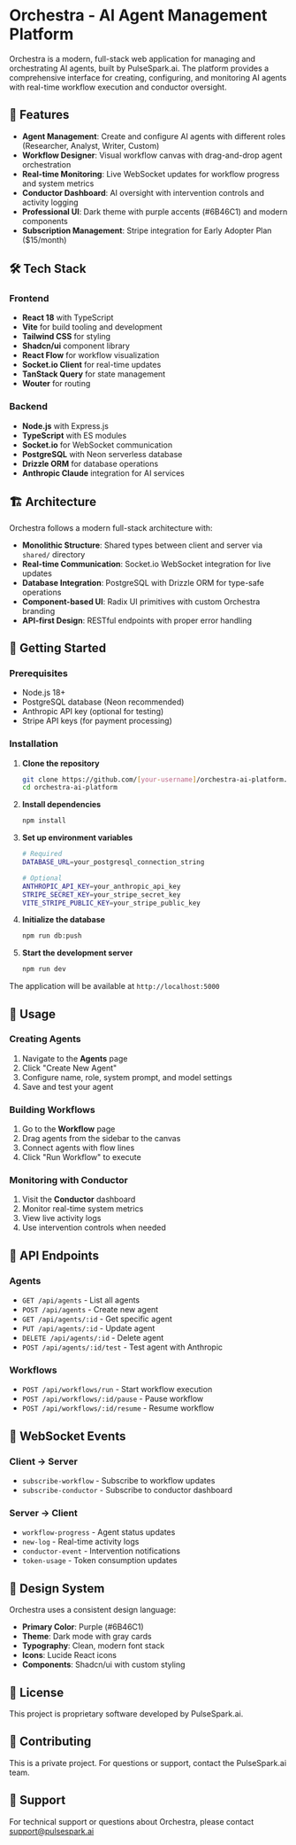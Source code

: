 # Orchestra - AI Agent Management Platform

Orchestra is a modern, full-stack web application for managing and orchestrating AI agents, built by PulseSpark.ai. The platform provides a comprehensive interface for creating, configuring, and monitoring AI agents with real-time workflow execution and conductor oversight.

## 🚀 Features

- **Agent Management**: Create and configure AI agents with different roles (Researcher, Analyst, Writer, Custom)
- **Workflow Designer**: Visual workflow canvas with drag-and-drop agent orchestration
- **Real-time Monitoring**: Live WebSocket updates for workflow progress and system metrics
- **Conductor Dashboard**: AI oversight with intervention controls and activity logging
- **Professional UI**: Dark theme with purple accents (#6B46C1) and modern components
- **Subscription Management**: Stripe integration for Early Adopter Plan ($15/month)

## 🛠️ Tech Stack

### Frontend
- **React 18** with TypeScript
- **Vite** for build tooling and development
- **Tailwind CSS** for styling
- **Shadcn/ui** component library
- **React Flow** for workflow visualization
- **Socket.io Client** for real-time updates
- **TanStack Query** for state management
- **Wouter** for routing

### Backend
- **Node.js** with Express.js
- **TypeScript** with ES modules
- **Socket.io** for WebSocket communication
- **PostgreSQL** with Neon serverless database
- **Drizzle ORM** for database operations
- **Anthropic Claude** integration for AI services

## 🏗️ Architecture

Orchestra follows a modern full-stack architecture with:

- **Monolithic Structure**: Shared types between client and server via `shared/` directory
- **Real-time Communication**: Socket.io WebSocket integration for live updates
- **Database Integration**: PostgreSQL with Drizzle ORM for type-safe operations
- **Component-based UI**: Radix UI primitives with custom Orchestra branding
- **API-first Design**: RESTful endpoints with proper error handling

## 🚦 Getting Started

### Prerequisites
- Node.js 18+ 
- PostgreSQL database (Neon recommended)
- Anthropic API key (optional for testing)
- Stripe API keys (for payment processing)

### Installation

1. **Clone the repository**
   ```bash
   git clone https://github.com/[your-username]/orchestra-ai-platform.git
   cd orchestra-ai-platform
   ```

2. **Install dependencies**
   ```bash
   npm install
   ```

3. **Set up environment variables**
   ```bash
   # Required
   DATABASE_URL=your_postgresql_connection_string
   
   # Optional
   ANTHROPIC_API_KEY=your_anthropic_api_key
   STRIPE_SECRET_KEY=your_stripe_secret_key
   VITE_STRIPE_PUBLIC_KEY=your_stripe_public_key
   ```

4. **Initialize the database**
   ```bash
   npm run db:push
   ```

5. **Start the development server**
   ```bash
   npm run dev
   ```

The application will be available at `http://localhost:5000`

## 📖 Usage

### Creating Agents
1. Navigate to the **Agents** page
2. Click "Create New Agent"
3. Configure name, role, system prompt, and model settings
4. Save and test your agent

### Building Workflows
1. Go to the **Workflow** page
2. Drag agents from the sidebar to the canvas
3. Connect agents with flow lines
4. Click "Run Workflow" to execute

### Monitoring with Conductor
1. Visit the **Conductor** dashboard
2. Monitor real-time system metrics
3. View live activity logs
4. Use intervention controls when needed

## 🔧 API Endpoints

### Agents
- `GET /api/agents` - List all agents
- `POST /api/agents` - Create new agent
- `GET /api/agents/:id` - Get specific agent
- `PUT /api/agents/:id` - Update agent
- `DELETE /api/agents/:id` - Delete agent
- `POST /api/agents/:id/test` - Test agent with Anthropic

### Workflows
- `POST /api/workflows/run` - Start workflow execution
- `POST /api/workflows/:id/pause` - Pause workflow
- `POST /api/workflows/:id/resume` - Resume workflow

## 🔌 WebSocket Events

### Client → Server
- `subscribe-workflow` - Subscribe to workflow updates
- `subscribe-conductor` - Subscribe to conductor dashboard

### Server → Client
- `workflow-progress` - Agent status updates
- `new-log` - Real-time activity logs
- `conductor-event` - Intervention notifications
- `token-usage` - Token consumption updates

## 🎨 Design System

Orchestra uses a consistent design language:

- **Primary Color**: Purple (#6B46C1)
- **Theme**: Dark mode with gray cards
- **Typography**: Clean, modern font stack
- **Icons**: Lucide React icons
- **Components**: Shadcn/ui with custom styling

## 📝 License

This project is proprietary software developed by PulseSpark.ai.

## 🤝 Contributing

This is a private project. For questions or support, contact the PulseSpark.ai team.

## 📧 Support

For technical support or questions about Orchestra, please contact support@pulsespark.ai